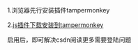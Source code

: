 1.浏览器先行安装插件tampermonkey

2.[js插件下载安装到tampermonkey](https://greasyfork.org/zh-CN/scripts?utf8=%E2%9C%93&q=csdn%E5%85%8D%E7%99%BB%E9%99%86%E8%87%AA%E5%8A%A8%E5%8A%A0%E8%BD%BD%E6%9B%B4%E5%A4%9A)

启用后，即可解决csdn阅读更多需要登陆问题
